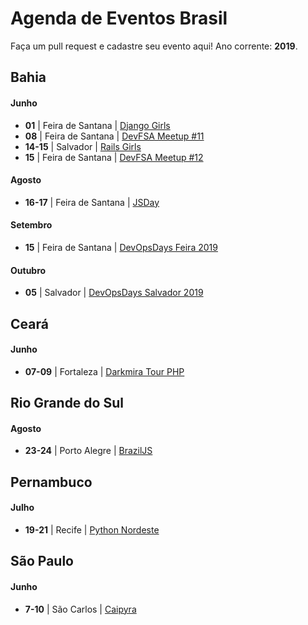 # Agenda de Eventos Brasil
Faça um pull request e cadastre seu evento aqui! Ano corrente: **2019**.

## Bahia

#### Junho
* **01** | Feira de Santana | [Django Girls](https://djangogirls.org/feiradesantana/)
* **08** | Feira de Santana | [DevFSA Meetup #11](https://devfsa.com.br)
* **14-15** | Salvador | [Rails Girls](http://railsgirls.com/salvador201906.html)
* **15** | Feira de Santana | [DevFSA Meetup #12](https://devfsa.com.br)

#### Agosto
* **16-17** | Feira de Santana | [JSDay](https://fsa.jsday.com.br/)

#### Setembro
* **15** | Feira de Santana | [DevOpsDays Feira 2019](https://devopsdays.org/events/2019-feira-de-santana/)

#### Outubro
* **05** | Salvador | [DevOpsDays Salvador 2019](https://devopsdays.org/events/2019-salvador/welcome/)

## Ceará

#### Junho
* **07-09** | Fortaleza | [Darkmira Tour PHP](https://php.darkmiratour.rocks/2019/)

## Rio Grande do Sul

#### Agosto
* **23-24** | Porto Alegre | [BrazilJS](https://braziljs.org/conf/)

## Pernambuco

#### Julho
* **19-21** | Recife | [Python Nordeste](https://2019.pythonnordeste.org/)

## São Paulo

#### Junho
* **7-10** | São Carlos | [Caipyra](https://caipyra.python.org.br/)


